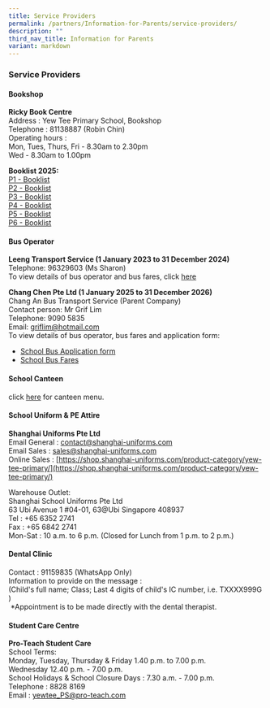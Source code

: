 ```yaml
---
title: Service Providers
permalink: /partners/Information-for-Parents/service-providers/
description: ""
third_nav_title: Information for Parents
variant: markdown
---
```

### Service Providers

#### Bookshop
**Ricky Book Centre** <br>
Address : Yew Tee Primary School, Bookshop <br>
Telephone : 81138887 (Robin Chin) <br>
Operating hours : <br>
Mon, Tues, Thurs, Fri - 8.30am to 2.30pm<br>
Wed - 8.30am to 1.00pm


**Booklist 2025:**
<br>
[P1 - Booklist](/files/Yew_Tee_Primary_School____Booklist_AY_2024_caa_151123___P1.pdf)
<br>
[P2 - Booklist](/files/Yew_Tee_Primary_School____Booklist_AY_2024_caa_151123___P2.pdf)
<br>
[P3 - Booklist](/files/Yew_Tee_Primary_School____Booklist_AY_2024_caa_151123___P3.pdf)
<br>
[P4 - Booklist](/files/Yew_Tee_Primary_School____Booklist_AY_2024_caa_151123___P4.pdf)
<br>
[P5 - Booklist](/files/Yew_Tee_Primary_School____Booklist_AY_2024_caa_151123___P5.pdf)
<br>
[P6 - Booklist](/files/Yew_Tee_Primary_School____Booklist_AY_2024_caa_151123___P6.pdf)
<br>

#### Bus Operator
**Leeng Transport Service (1 January 2023 to 31 December 2024)**<br>
Telephone: 96329603 (Ms Sharon) <br>
To view details of bus operator and bus fares, click [here](/files/school_bus_service_for_Leeng.pdf) <br>

**Chang Chen Pte Ltd (1 January 2025 to 31 December 2026)**<br>
Chang An Bus Transport Service (Parent Company)<br>
Contact person: Mr Grif Lim <br>
Telephone: 9090 5835 <br>
Email: griflim@hotmail.com <br>
To view details of bus operator, bus fares and application form: <br>
* [School Bus Application form](/files/Request_for_School_Bus_Services_with_Application_Form.pdf)<br>
* [School Bus Fares](/files/School_Bus_Fares_1_Jan_2025_to_31_Dec_2026.pdf)


#### School Canteen
click [here](/files/Yew_Tee_Pri_School_Canteen_Menu_Year_2024.pdf) for canteen menu.



#### School Uniform &amp; PE Attire
**Shanghai Uniforms Pte Ltd** <br>
Email General : contact@shanghai-uniforms.com <br>
Email Sales : sales@shanghai-uniforms.com <br>
Online Sales :&nbsp;[https://shop.shanghai-uniforms.com/product-category/yew-tee-primary/](https://shop.shanghai-uniforms.com/product-category/yew-tee-primary/)

Warehouse Outlet: <br>
Shanghai School Uniforms Pte Ltd <br>
63 Ubi Avenue 1 #04-01, 63@Ubi Singapore 408937 <br>
Tel : +65 6352 2741 <br>
Fax : +65 6842 2741 <br>
Mon-Sat : 10 a.m. to 6 p.m. (Closed for Lunch from 1 p.m. to 2 p.m.)

#### Dental Clinic
Contact : 91159835 (WhatsApp Only) <br>
Information to provide on the message : &nbsp;  
(Child's full name; Class; Last 4 digits of child's IC number, i.e. TXXXX999G )&nbsp;&nbsp;  
&nbsp;\*Appointment is to be made directly with the dental therapist.
 
#### Student Care Centre
**Pro-Teach Student Care** <br>
School Terms: <br>
Monday, Tuesday, Thursday &amp; Friday 1.40 p.m. to 7.00 p.m. <br>
Wednesday 12.40 p.m. - 7.00 p.m. <br>
School Holidays &amp; School Closure Days : 7.30 a.m. - 7.00 p.m. <br>
Telephone : 8828 8169 <br>
Email : yewtee_PS@pro-teach.com